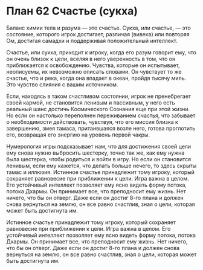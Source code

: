 # План 62 Счастье (сукха)

Баланс химии тела и разума — это счастье. Сукха, или счастье, — это состояние, которого игрок достигает, различая (вивека) или повторяя Ом, достигая самадхи и поддерживая положительный интеллект.

Счастье, или сукха, приходит к игроку, когда его разум говорит ему, что он очень близок к цели, вселяя в него уверенность в том, что он приближается к освобождению. Чувства, которые он испытывает, неописуемы, их невозможно описать словами. Он чувствует то же счастье, что и река, когда она впадает в океан, пройдя тысячу миль. Это чувство слияния с вашим источником.

Если, находясь в таком счастливом состоянии, игрок не пренебрегает своей кармой, не становится ленивым и пассивным, у него есть реальный шанс достичь Космического Сознания еще при этой жизни. Но если он настолько переполнен переживанием счастья, что забывает о необходимости действовать, чувствуя, что его миссия близка к завершению, змея тамаса, притаившаяся возле него, готова проглотить его, возвращая его энергию на уровень первой чакры.

Нумерология игры подсказывает нам, что для достижения своей цели ему снова нужно выбросить шестерку, точно так же, как ему нужна была шестерка, чтобы родиться и войти в игру. Но если он становится ленивым, если ему кажется, что делать больше нечего, то здесь скрыты тамас и иллюзия. Истинное счастье принадлежит тому игроку, который сохраняет равновесие при приближении к цели. Игра важна в целом. Его устойчивый интеллект позволяет ему ясно видеть форму потока, потока Дхармы. Он принимает все, что преподносит ему жизнь. Нет ничего, что бы он отверг. Даже если он достиг 8-го плана и должен снова вернуться на землю, он все равно счастлив, зная о цели, которая может быть достигнута им.

Истинное счастье принадлежит тому игроку, который сохраняет равновесие при приближении к цели. Игра важна в целом. Его устойчивый интеллект позволяет ему ясно видеть форму потока, потока Дхармы. Он принимает все, что преподносит ему жизнь. Нет ничего, что бы он отверг. Даже если он достиг 8-го плана и должен снова вернуться на землю, он все равно счастлив, зная о цели, которая может быть достигнута им.
